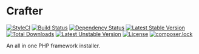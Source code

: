 # Crafter 

[![StyleCI](https://styleci.io/repos/63488822/shield?style=flat)](https://styleci.io/repos/63488822)
[![Build Status](https://travis-ci.org/percymamedy/crafter.svg?branch=master)](https://travis-ci.org/percymamedy/crafter)
[![Dependency Status](https://dependencyci.com/github/percymamedy/crafter/badge)](https://dependencyci.com/github/percymamedy/crafter)
[![Latest Stable Version](https://poser.pugx.org/crafter/installer/v/stable)](https://packagist.org/packages/crafter/installer)
[![Total Downloads](https://poser.pugx.org/crafter/installer/downloads)](https://packagist.org/packages/crafter/installer)
[![Latest Unstable Version](https://poser.pugx.org/crafter/installer/v/unstable)](https://packagist.org/packages/crafter/installer)
[![License](https://poser.pugx.org/crafter/installer/license)](https://packagist.org/packages/crafter/installer)
[![composer.lock](https://poser.pugx.org/crafter/installer/composerlock)](https://packagist.org/packages/crafter/installer)

An all in one PHP framework installer.
